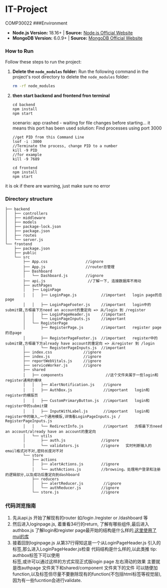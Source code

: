 # IT-Project
COMP30022
###Environment
- **Node.js Version:** 18.16+ | **Source:** [Node.js Official Website](https://nodejs.org/en)
- **MongoDB Version:** 6.0.9+ | **Source:** [MongoDB Official Website](https://www.mongodb.com/try/download/community)
### How to Run

Follow these steps to run the project:

1. **Delete the `node_modules` folder:**
   Run the following command in the project's root directory to delete the `node_modules` folder:
   ```sh
   rm -rf node_modules
2. **then start backend and frontend fron terminal**
   ```
   cd backend
   npm install
   npm start
   ```
   scenario: app crashed - waiting for file changes before starting...
   it means this port has been used
   solution:
   Find processes using port 3000
   ```
   //get PID from this Command Line
   lsof -i :3000
   //Terminate the process, change PID to a number
   kill -9 PID
   //for example
   kill -9 7689
   ```
   ```
   cd frontend
   npm install
   npm start
   ```
it is ok if there are warning, just make sure no error
   
### Directory structure

```
├── backend
│   ├── controllers
│   ├── middleware
│   ├── models
│   ├── package-lock.json
│   ├── package.json
│   ├── routes
│   └── server.js
└── frontend
    ├── package.json
    ├── public
    └── src
        ├── App.css                 //ignore
        ├── App.js                  //router总管理
        ├── Dashboard
        │   └── Dashboard.js        //ignore
        ├── api.js                   //了解一下, 连接数据库不用动
        ├── authPages 
        │   ├── LoginPage
        │   │   ├── LoginPage.js           //important   login page的总page
        │   │   ├── LoginPageFooter.js     //important   login中的submit键,方框最下方need an account的重定向 => 从/login 到 /register
        │   │   ├── LoginPageHeader.js     //important
        │   │   └── LoginPageInputs.js     //important
        │   └── RegisterPage
        │       ├── RegisterPage.js        //important   register page的总page
        │       ├── RegisterPageFooter.js  //important   register中的submit键,方框最下方already have account的重定向 => 从register 到 /login
        │       └── RegisterPageInputs.js  //important
        ├── index.css              //ignore
        ├── index.js               //ignore
        ├── reportWebVitals.js     //ignore
        ├── serviceWorker.js       //ignore
        ├── shared
        │   ├── components                   //这个文件夹属于一些login和register通用的模块
        │   │   ├── AlertNotification.js    //ignore  
        │   │   ├── AuthBox.js              //important   login和register的模版页
        │   │   ├── CustomPrimaryButton.js  //important   login和register中的submit键
        │   │   ├── InputWithLabel.js       //important   login和register中的输入,一个通用模版,详情看LoginPageInputs.js / RegisterPageInputs.js
        │   │   └── RedirectInfo.js         //important   方框最下方need an account/already have an account的重定向
        │   └── utils
        │       ├── auth.js                //ignore
        │       └── validators.js          //ignore   实时判断输入的email格式对不对,密码长度对不对
        └── store
            ├── actions
            │   ├── alertActions.js        //ignore
            │   └── authActions.js         //browsing。处理用户登录和注册的逻辑部分,以及成功后重定向到dashboard
            ├── reducers
            │   ├── alertReducer.js         //ignore
            │   └── authReducer.js         //ignore
            └── store.js                   //ignore
```

### 代码浏览指南
1. 先从api.js 开始了解现有的router 如/login /register or /dashboard 等
2. 然后进入loginpage.js, 着重看34行的return, 了解有哪些组件,最后进入 authbox.js 了解login和register page最开始的结构是什么样的,[这里使用了mui的库](https://mui.com/material-ui/react-box/)
3. 接着回到loginpage.js 从第37行得知这是一个从LoginPageHeader.js 引入的标签,那么进入LoginPageHeader.js检查 代码结构是什么样的,以此类推
tip: authbox标签下可以使用<div></div>标签,或许可以通过这样的方式实现正式版login page 左右滑动的效果
主要就是改authpage 文件夹下和shared/component 文件夹下的文件
可以随便加function,以及标签但尽量不要删除现有的function(不包括html标签等视觉层),因为有一些fucntion会进行validate.
